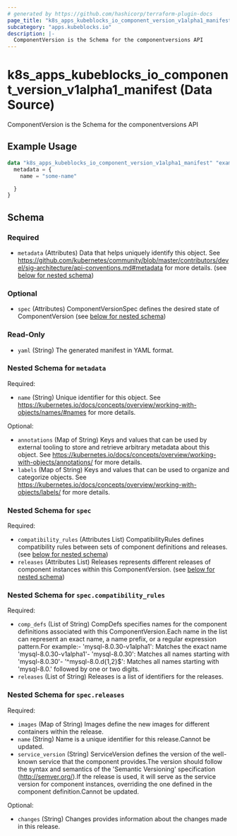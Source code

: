 ```yaml
---
# generated by https://github.com/hashicorp/terraform-plugin-docs
page_title: "k8s_apps_kubeblocks_io_component_version_v1alpha1_manifest Data Source - terraform-provider-k8s"
subcategory: "apps.kubeblocks.io"
description: |-
  ComponentVersion is the Schema for the componentversions API
---
```


# k8s_apps_kubeblocks_io_component_version_v1alpha1_manifest (Data Source)

ComponentVersion is the Schema for the componentversions API

## Example Usage

```terraform
data "k8s_apps_kubeblocks_io_component_version_v1alpha1_manifest" "example" {
  metadata = {
    name = "some-name"

  }
}
```

<!-- schema generated by tfplugindocs -->
## Schema

### Required

- `metadata` (Attributes) Data that helps uniquely identify this object. See https://github.com/kubernetes/community/blob/master/contributors/devel/sig-architecture/api-conventions.md#metadata for more details. (see [below for nested schema](#nestedatt--metadata))

### Optional

- `spec` (Attributes) ComponentVersionSpec defines the desired state of ComponentVersion (see [below for nested schema](#nestedatt--spec))

### Read-Only

- `yaml` (String) The generated manifest in YAML format.

<a id="nestedatt--metadata"></a>
### Nested Schema for `metadata`

Required:

- `name` (String) Unique identifier for this object. See https://kubernetes.io/docs/concepts/overview/working-with-objects/names/#names for more details.

Optional:

- `annotations` (Map of String) Keys and values that can be used by external tooling to store and retrieve arbitrary metadata about this object. See https://kubernetes.io/docs/concepts/overview/working-with-objects/annotations/ for more details.
- `labels` (Map of String) Keys and values that can be used to organize and categorize objects. See https://kubernetes.io/docs/concepts/overview/working-with-objects/labels/ for more details.


<a id="nestedatt--spec"></a>
### Nested Schema for `spec`

Required:

- `compatibility_rules` (Attributes List) CompatibilityRules defines compatibility rules between sets of component definitions and releases. (see [below for nested schema](#nestedatt--spec--compatibility_rules))
- `releases` (Attributes List) Releases represents different releases of component instances within this ComponentVersion. (see [below for nested schema](#nestedatt--spec--releases))

<a id="nestedatt--spec--compatibility_rules"></a>
### Nested Schema for `spec.compatibility_rules`

Required:

- `comp_defs` (List of String) CompDefs specifies names for the component definitions associated with this ComponentVersion.Each name in the list can represent an exact name, a name prefix, or a regular expression pattern.For example:- 'mysql-8.0.30-v1alpha1': Matches the exact name 'mysql-8.0.30-v1alpha1'- 'mysql-8.0.30': Matches all names starting with 'mysql-8.0.30'- '^mysql-8.0.d{1,2}$': Matches all names starting with 'mysql-8.0.' followed by one or two digits.
- `releases` (List of String) Releases is a list of identifiers for the releases.


<a id="nestedatt--spec--releases"></a>
### Nested Schema for `spec.releases`

Required:

- `images` (Map of String) Images define the new images for different containers within the release.
- `name` (String) Name is a unique identifier for this release.Cannot be updated.
- `service_version` (String) ServiceVersion defines the version of the well-known service that the component provides.The version should follow the syntax and semantics of the 'Semantic Versioning' specification (http://semver.org/).If the release is used, it will serve as the service version for component instances, overriding the one defined in the component definition.Cannot be updated.

Optional:

- `changes` (String) Changes provides information about the changes made in this release.
